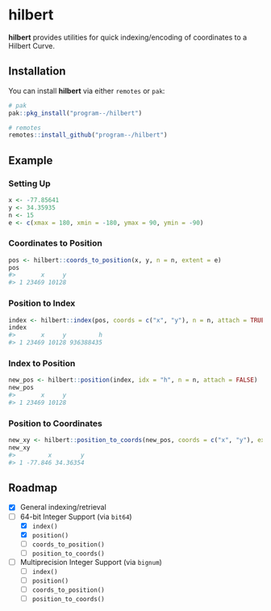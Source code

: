 
<!-- README.md is generated from README.Rmd. Please edit that file -->

# hilbert

<!-- badges: start -->
<!-- badges: end -->

**hilbert** provides utilities for quick indexing/encoding of
coordinates to a Hilbert Curve.

## Installation

You can install **hilbert** via either `remotes` or `pak`:

``` r
# pak
pak::pkg_install("program--/hilbert")

# remotes
remotes::install_github("program--/hilbert")
```

## Example

### Setting Up

``` r
x <- -77.85641
y <- 34.35935
n <- 15
e <- c(xmax = 180, xmin = -180, ymax = 90, ymin = -90)
```

### Coordinates to Position

``` r
pos <- hilbert::coords_to_position(x, y, n = n, extent = e)
pos
#>       x     y
#> 1 23469 10128
```

### Position to Index

``` r
index <- hilbert::index(pos, coords = c("x", "y"), n = n, attach = TRUE)
index
#>       x     y         h
#> 1 23469 10128 936388435
```

### Index to Position

``` r
new_pos <- hilbert::position(index, idx = "h", n = n, attach = FALSE)
new_pos
#>       x     y
#> 1 23469 10128
```

### Position to Coordinates

``` r
new_xy <- hilbert::position_to_coords(new_pos, coords = c("x", "y"), extent = e, n = n, attach = TRUE)
new_xy
#>         x        y
#> 1 -77.846 34.36354
```

## Roadmap

-   [x] General indexing/retrieval
-   [ ] 64-bit Integer Support (via `bit64`)
    -   [x] `index()`
    -   [x] `position()`
    -   [ ] `coords_to_position()`
    -   [ ] `position_to_coords()`
-   [ ] Multiprecision Integer Support (via `bignum`)
    -   [ ] `index()`
    -   [ ] `position()`
    -   [ ] `coords_to_position()`
    -   [ ] `position_to_coords()`
